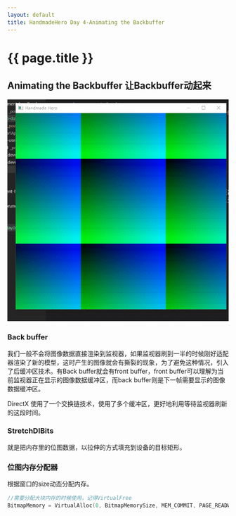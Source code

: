 ```yaml
---
layout: default
title: HandmadeHero Day 4-Animating the Backbuffer
---
```


{{ page.title }}
================

## Animating the Backbuffer 让Backbuffer动起来  
![](/images/2019-04-28-23-51-09.png)  

### Back buffer  
 
我们一般不会将图像数据直接渲染到监视器，如果监视器刷到一半的时候刚好适配器渲染了新的模型，这时产生的图像就会有撕裂的现象，为了避免这种情况，引入了后缓冲区技术。有Back buffer就会有front buffer，front buffer可以理解为当前监视器正在显示的图像数据缓冲区，而back buffer则是下一帧需要显示的图像数据缓冲区。

DirectX 使用了一个交换链技术，使用了多个缓冲区，更好地利用等待监视器刷新的这段时间。

### StretchDIBits

就是把内存里的位图数据，以拉伸的方式填充到设备的目标矩形。

### 位图内存分配器

根据窗口的size动态分配内存。

``` cpp
//需要分配大块内存的时候使用，记得VirtualFree
BitmapMemory = VirtualAlloc(0, BitmapMemorySize, MEM_COMMIT, PAGE_READWRITE);
```



